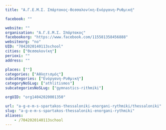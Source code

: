 ```yaml
---
title: "Α.Γ.Ε.Μ.Σ. Σπάρτακος-Θεσσαλονίκη-Ενόργανη-Ρυθμική"

facebook: ""

website: ""
organisation: "Α.Γ.Ε.Μ.Σ. Σπάρτακος"
facebookorg: "https://www.facebook.com/115581358456888"
websiteorg: "no"
UID: "7042020140113school"
cities: ["Θεσσαλονίκη"]
perioxi: ""
address: ""

places: [""]
categories: ["Αθλητισμός"]
subcategories: ["Ενόργανη-Ρυθμική"]
categoryNoSLug: ["athlitismos"]
subcategoriesNoSLug: ["gymnastics-rithmiki"]

orgUID: "org14042020001350"

url: "a-g-e-m-s-spartakos-thessaloniki-enorgani-rythmiki/thessaloniki"
slug: "a-g-e-m-s-spartakos-thessaloniki-enorgani-rythmiki"
aliases:
    - /7042020140113school
---
```






